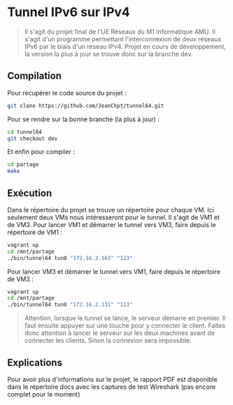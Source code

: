 # Tunnel IPv6 sur IPv4

> Il s'agit du projet final de l'UE Réseaux du M1 Informatique AMU. Il s'agit d'un programme permettant l'interconnexion de deux réseaux IPv6 par le biais d'un réseau IPv4. Projet en cours de développement, la version la plus à jour se trouve donc sur la branche dev.

## Compilation

Pour récupérer le code source du projet :

```sh
git clone https://github.com/JeanChpt/tunnel64.git
```

Pour se rendre sur la bonne branche (la plus à jour) :

```sh
cd tunnel64
git checkout dev
```

Et enfin pour compiler :

```sh
cd partage
make
```

## Exécution

Dans le répertoire du projet se trouve un répertoire pour chaque VM. Ici seulement deux VMs nous intéresseront pour le tunnel. Il s'agit de VM1 et de VM3. Pour lancer VM1 et démarrer le tunnel vers VM3, faire depuis le répertoire de VM1 :

```sh
vagrant up
cd /mnt/partage
./bin/tunnel64 tun0 "172.16.2.163" "123"
```

Pour lancer VM3  et démarrer le tunnel vers VM1, faire depuis le répertoire de VM3 :

```sh
vagrant up
cd /mnt/partage
./bin/tunnel64 tun0 "172.16.2.131" "123"
```

> Attention, lorsque le tunnel se lance, le serveur démarre en premier. Il faut ensuite appuyer sur une touche pour y connecter le client. Faites donc attention à lancer le serveur sur les deux machines avant de connecter les clients. Sinon la connexion sera impossible.

## Explications

Pour avoir plus d'informations sur le projet, le rapport PDF est disponible dans le répertoire docs avec les captures de test Wireshark (pas encore complet pour le moment)